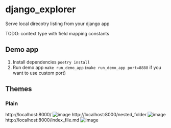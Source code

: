 # django_explorer

Serve local direcotry listing from your django app

TODO: context type with field mapping constants

## Demo app

1. Install dependencies `poetry install`
2. Run demo app `make run_demo_app` (`make run_demo_app port=8888` if you want to use custom port)

## Themes

### Plain

http://localhost:8000/
![image](https://user-images.githubusercontent.com/18076967/120069309-f2b80500-c08d-11eb-9787-ace12a3979ed.png)
http://localhost:8000/nested_folder
![image](https://user-images.githubusercontent.com/18076967/120069313-f9df1300-c08d-11eb-9b4a-52ea8d5fb079.png)
http://localhost:8000/index_file.md
![image](https://user-images.githubusercontent.com/18076967/120069323-0d8a7980-c08e-11eb-85b6-21dff6619aa2.png)
